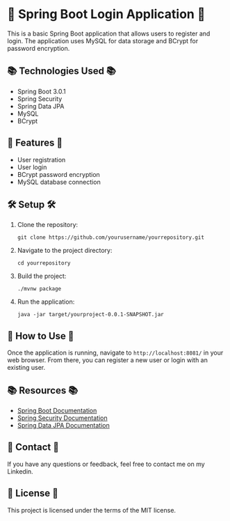 # 🚀 Spring Boot Login Application 🚀

This is a basic Spring Boot application that allows users to register and login. The application uses MySQL for data storage and BCrypt for password encryption.

## 📚 Technologies Used 📚

- Spring Boot 3.0.1
- Spring Security
- Spring Data JPA
- MySQL
- BCrypt

## 📝 Features 📝

- User registration
- User login
- BCrypt password encryption
- MySQL database connection

## 🛠️ Setup 🛠️

1. Clone the repository:
    ```
    git clone https://github.com/yourusername/yourrepository.git
    ```
2. Navigate to the project directory:
    ```
    cd yourrepository
    ```
3. Build the project:
    ```
    ./mvnw package
    ```
4. Run the application:
    ```
    java -jar target/yourproject-0.0.1-SNAPSHOT.jar
    ```

## 📖 How to Use 📖

Once the application is running, navigate to `http://localhost:8081/` in your web browser. From there, you can register a new user or login with an existing user.

## 📚 Resources 📚

- [Spring Boot Documentation](https://docs.spring.io/spring-boot/docs/3.0.1/reference/html/getting-started.html)
- [Spring Security Documentation](https://docs.spring.io/spring-security/site/docs/current/reference/html5/)
- [Spring Data JPA Documentation](https://docs.spring.io/spring-data/jpa/docs/current/reference/html/#reference)

## 📧 Contact 📧

If you have any questions or feedback, feel free to contact me on my Linkedin.

## 📜 License 📜

This project is licensed under the terms of the MIT license.
